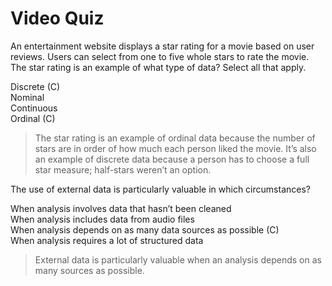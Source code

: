 # Video Quiz
An entertainment website displays a star rating for a movie based on user reviews. Users can select from one to five whole stars to rate the movie. The star rating is an example of what type of data? Select all that apply.

Discrete (C)    
Nominal   
Continuous    
Ordinal (C)   

> The star rating is an example of ordinal data because the number of stars are in order of how much each person liked the movie. It’s also an example of discrete data because a person has to choose a full star measure; half-stars weren’t an option.

The use of external data is particularly valuable in which circumstances?

When analysis involves data that hasn’t been cleaned    
When analysis includes data from audio files    
When analysis depends on as many data sources as possible (C)   
When analysis requires a lot of structured data   

> External data is particularly valuable when an analysis depends on as many sources as possible.



